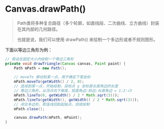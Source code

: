 # Canvas.drawPath()

> Path类将多种复合路径（多个轮廓，如直线段、二次曲线、立方曲线）封装在其内部的几何路径。
>
> 也就是说，我们可以使用 drawPath() 来绘制一个多边形或者不规则图形。

下面以等边三角形为例：

```java
// 假设在固定大小内绘制一个等边三角形
private void drawTriangle(Canvas canvas, Paint paint) {
    Path mPath = new Path();
    
    // moveTo 移动到某一点，用于确定下笔坐标
    mPath.moveTo(getWidth() / 2, 0);
    // 连线到某一点，开始绘制，目标点 y 坐标是长直角边的长度
    // 等边三角形，从顶点向下做高，短直角边:斜边:长直角边 = 1:2:√3
    mPath.lineTo(0, getWidth() / 2 * Math.sqrt(3)));
    mPath.lineTo(getWidth(), getWidth() / 2 * Math.sqrt(3)));
    // 闭合多边形，即连线回到起始点，完成绘制
    mPath.close();

    canvas.drawPath(mPath, mPaint);
}
```

